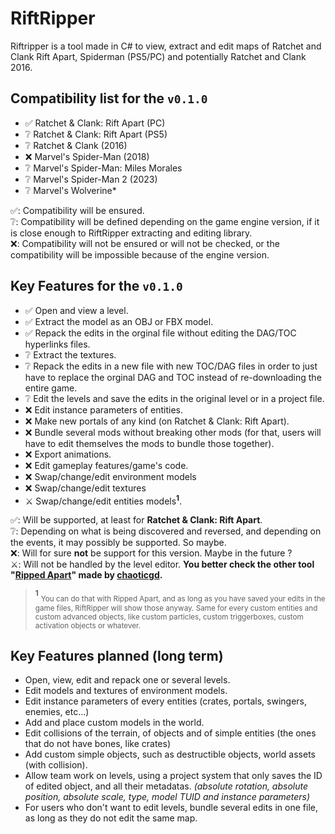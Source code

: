 # RiftRipper
Riftripper is a tool made in C# to view, extract and edit maps of Ratchet and Clank Rift Apart, Spiderman (PS5/PC) and potentially Ratchet and Clank 2016.

## Compatibility list for the `v0.1.0`
- ✅ Ratchet & Clank: Rift Apart (PC)
- ❔ Ratchet & Clank: Rift Apart (PS5)
- ❔ Ratchet & Clank (2016)
- ❌ Marvel's Spider-Man (2018)
- ❔ Marvel's Spider-Man: Miles Morales
- ❔ Marvel's Spider-Man 2 (2023)
- ❔ Marvel's Wolverine*  
  
✅: Compatibility will be ensured.  
❔: Compatibility will be defined depending on the game engine version, if it is close enough to RiftRipper extracting and editing library.  
❌: Compatibility will not be ensured or will not be checked, or the compatibility will be impossible because of the engine version.  

## Key Features for the `v0.1.0`
- ✅ Open and view a level.
- ✅ Extract the model as an OBJ or FBX model.
- ✅ Repack the edits in the orginal file without editing the DAG/TOC hyperlinks files.
- ❔ Extract the textures.
- ❔ Repack the edits in a new file with new TOC/DAG files in order to just have to replace the orginal DAG and TOC instead of re-downloading the entire game.
- ❔ Edit the levels and save the edits in the original level or in a project file.
- ❌ Edit instance parameters of entities.
- ❌ Make new portals of any kind (on Ratchet & Clank: Rift Apart).
- ❌ Bundle several mods without breaking other mods (for that, users will have to edit themselves the mods to bundle those together).
- ❌ Export animations.
- ❌ Edit gameplay features/game's code.
- ❌ Swap/change/edit environment models
- ❌ Swap/change/edit textures
- ⚔️ Swap/change/edit entities models<sup>**1**</sup>.  
  
✅: Will be supported, at least for **Ratchet & Clank: Rift Apart**.  
❔: Depending on what is being discovered and reversed, and depending on the events, it may possibly be supported. So maybe.  
❌: Will for sure **not** be support for this version. Maybe in the future ?  
⚔️: Will not be handled by the level editor. **You better check the other tool "[Ripped Apart](https://github.com/chaoticgd/ripped_apart)" made by <ins>chaoticgd</ins>.**  
  
> <sup>**1**</sup> <sub>You can do that with Ripped Apart, and as long as you have saved your edits in the game files, RiftRipper will show those anyway. Same for every custom entities and custom advanced objects, like custom particles, custom triggerboxes, custom activation objects or whatever.</sub>  

## Key Features planned (long term)
- Open, view, edit and repack one or several levels.
- Edit models and textures of environment models.
- Edit instance parameters of every entities (crates, portals, swingers, enemies, etc...)
- Add and place custom models in the world.
- Edit collisions of the terrain, of objects and of simple entities (the ones that do not have bones, like crates)
- Add custom simple objects, such as destructible objects, world assets (with collision).
- Allow team work on levels, using a project system that only saves the ID of edited object, and all their metadatas. *(absolute rotation, absolute position, absolute scale, type, model TUID and instance parameters)*
- For users who don't want to edit levels, bundle several edits in one file, as long as they do not edit the same map.
